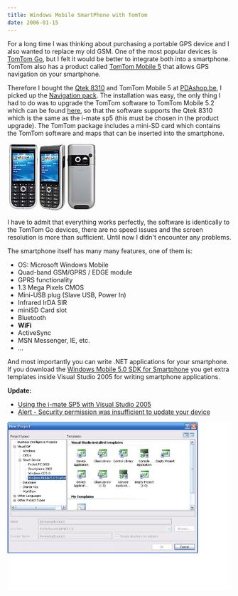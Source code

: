 ```yaml
---
title: Windows Mobile SmartPhone with TomTom
date: 2006-01-15
---
```


For a long time I was thinking about purchasing a portable GPS device and I also wanted to replace my old GSM. One of the most popular devices is [TomTom Go](http://www.tomtom.be/products/category.php?ID=0), but I felt it would be better to integrate both into a smartphone. TomTom also has a product called [TomTom Mobile 5](http://www.tomtom.be/products/category.php?ID=2) that allows GPS navigation on your smartphone.

Therefore I bought the [Qtek 8310](http://www.qtek.nu/europe/products/8310.aspx) and TomTom Mobile 5 at [PDAshop.be](https://www.coolblue.be/nl/telefonie), I picked up the [Navigation pack](http://www.pdashop.be/product/20269). The installation was easy, the only thing I had to do was to upgrade the TomTom software to TomTom Mobile 5.2 which can be found [here](http://www.tomtom.com/support/solution.php?GID=2&PID=50&SID=80&CID=99&Language=1&FID=3571), so that the software supports the Qtek 8310 which is the same as the i-mate sp5 (this must be chosen in the product upgrade). The TomTom package includes a mini-SD card which contains the TomTom software and maps that can be inserted into the smartphone.

![qtek8310_3](images/qtek8310_3.jpg)

I have to admit that everything works perfectly, the software is identically to the TomTom Go devices, there are no speed issues and the screen resolution is more than sufficient. Until now I didn't encounter any problems.

The smartphone itself has many many features, one of them is:

- OS: Microsoft Windows Mobile
- Quad-band GSM/GPRS / EDGE module
- GPRS functionality
- 1.3 Mega Pixels CMOS
- Mini-USB plug (Slave USB, Power In)
- Infrared IrDA SIR
- miniSD Card slot
- Bluetooth
- **WiFi**
- ActiveSync
- MSN Messenger, IE, etc.
- ...

And most importantly you can write .NET applications for your smartphone. If you download the [Windows Mobile 5.0 SDK for Smartphone](http://www.microsoft.com/downloads/details.aspx?FamilyID=dc6c00cb-738a-4b97-8910-5cd29ab5f8d9&DisplayLang=en) you get extra templates inside Visual Studio 2005 for writing smartphone applications.

**Update:**

- [Using the i-mate SP5 with Visual Studio 2005](http://www.sharplogic.com/blogs/rsingh/PermaLink,guid,abeb67f3-3922-421b-8be6-16c4e92bb76b.aspx)
- [Alert - Security permission was insufficient to update your device](http://www.eksternkompetanse.no/blog/PermaLink,guid,a87f5aa1-a61c-433a-b8e3-121bd867dbb3.aspx)

![projectsmartphone](images/projectsmartphone.jpg)
